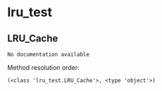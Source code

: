 lru_test
==============



LRU_Cache
--------------

	No documentation available


Method resolution order: 

	(<class 'lru_test.LRU_Cache'>, <type 'object'>)